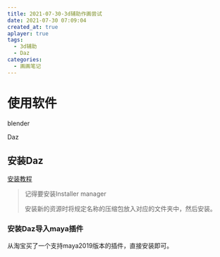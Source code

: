 ```yaml
---
title: 2021-07-30-3d辅助作画尝试
date: 2021-07-30 07:09:04
created_at: true
aplayer: true
tags:
  - 3d辅助
  - Daz
categories:
  - 画画笔记
---
```

# 使用软件

blender

Daz

## 安装Daz

[安装教程](https://blog.csdn.net/weixin_38450652/article/details/105514141)

> 记得要安装Installer manager
>
> 安装新的资源时将规定名称的压缩包放入对应的文件夹中，然后安装。

### 安装Daz导入maya插件

从淘宝买了一个支持maya2019版本的插件，直接安装即可。

<!-- more -->

